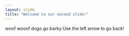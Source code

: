 ```yaml
---
layout: slide
title: "Welcome to our second slide!"
---
```

woof wooof dogo go barky
Use the left arrow to go back!
